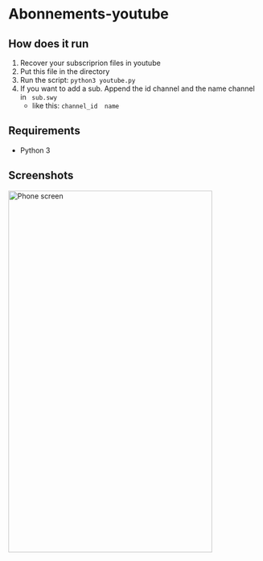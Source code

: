 # Abonnements-youtube

## How does it run
1. Recover your subscriprion files in youtube
2. Put this file in the directory
3. Run the script:
``` python3 youtube.py ```
4. If you want to add a sub. Append the id channel and the name channel in ` sub.swy`
    - like this: ```channel_id	name ```

## Requirements
- Python 3


## Screenshots
<p><img src="./screenshot/index.pnj" alt="Phone screen" width=405px height=720px></p>
